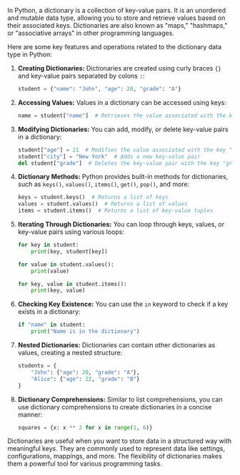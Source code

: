 In Python, a dictionary is a collection of key-value pairs. It is an unordered and mutable data type, allowing you to store and retrieve values based on their associated keys. Dictionaries are also known as "maps," "hashmaps," or "associative arrays" in other programming languages.

Here are some key features and operations related to the dictionary data type in Python:

1. **Creating Dictionaries:**
   Dictionaries are created using curly braces `{}` and key-value pairs separated by colons `:`:

   ```python
   student = {"name": "John", "age": 20, "grade": "A"}
   ```

2. **Accessing Values:**
   Values in a dictionary can be accessed using keys:

   ```python
   name = student["name"]  # Retrieves the value associated with the key "name"
   ```

3. **Modifying Dictionaries:**
   You can add, modify, or delete key-value pairs in a dictionary:

   ```python
   student["age"] = 21  # Modifies the value associated with the key "age"
   student["city"] = "New York"  # Adds a new key-value pair
   del student["grade"]  # Deletes the key-value pair with the key "grade"
   ```

4. **Dictionary Methods:**
   Python provides built-in methods for dictionaries, such as `keys()`, `values()`, `items()`, `get()`, `pop()`, and more:

   ```python
   keys = student.keys()  # Returns a list of keys
   values = student.values()  # Returns a list of values
   items = student.items()  # Returns a list of key-value tuples
   ```

5. **Iterating Through Dictionaries:**
   You can loop through keys, values, or key-value pairs using various loops:

   ```python
   for key in student:
       print(key, student[key])

   for value in student.values():
       print(value)

   for key, value in student.items():
       print(key, value)
   ```

6. **Checking Key Existence:**
   You can use the `in` keyword to check if a key exists in a dictionary:

   ```python
   if "name" in student:
       print("Name is in the dictionary")
   ```

7. **Nested Dictionaries:**
   Dictionaries can contain other dictionaries as values, creating a nested structure:

   ```python
   students = {
       "John": {"age": 20, "grade": "A"},
       "Alice": {"age": 22, "grade": "B"}
   }
   ```

8. **Dictionary Comprehensions:**
   Similar to list comprehensions, you can use dictionary comprehensions to create dictionaries in a concise manner:

   ```python
   squares = {x: x ** 2 for x in range(1, 6)}
   ```

Dictionaries are useful when you want to store data in a structured way with meaningful keys. They are commonly used to represent data like settings, configurations, mappings, and more. The flexibility of dictionaries makes them a powerful tool for various programming tasks.
